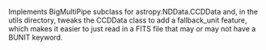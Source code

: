 Implements BigMultiPipe subclass for astropy.NDData.CCDData and, in
the utils directory, tweaks the CCDData class to add a fallback_unit
feature, which makes it easier to just read in a FITS file that may or
may not have a BUNIT keyword.
